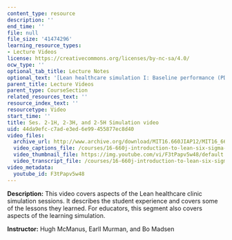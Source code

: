```yaml
---
content_type: resource
description: ''
end_time: ''
file: null
file_size: '41474296'
learning_resource_types:
- Lecture Videos
license: https://creativecommons.org/licenses/by-nc-sa/4.0/
ocw_type: ''
optional_tab_title: Lecture Notes
optional_text: '[Lean healthcare simulation I: Baseline performance (PDF)](/courses/16-660j-introduction-to-lean-six-sigma-methods-january-iap-2012/resources/mit16_660jiap12_2-1h)'
parent_title: Lecture Videos
parent_type: CourseSection
related_resources_text: ''
resource_index_text: ''
resourcetype: Video
start_time: ''
title: Ses. 2-1H, 2-3H, and 2-5H Simulation video
uid: 44da9efc-c7ad-e3ed-6e99-455877ec8d40
video_files:
  archive_url: http://www.archive.org/download/MIT16.660JIAP12/MIT16_660JIAP12_ses2-1_300k.mp4
  video_captions_file: /courses/16-660j-introduction-to-lean-six-sigma-methods-january-iap-2012/d2f3c0972c115268a50b94ec13875ec0_F3tPapv5w48.vtt
  video_thumbnail_file: https://img.youtube.com/vi/F3tPapv5w48/default.jpg
  video_transcript_file: /courses/16-660j-introduction-to-lean-six-sigma-methods-january-iap-2012/d4880ca871fdab2c257aa447925edfbe_F3tPapv5w48.pdf
video_metadata:
  youtube_id: F3tPapv5w48
---
```


**Description:** This video covers aspects of the Lean healthcare clinic simulation sessions. It describes the student experience and covers some of the lessons they learned. For educators, this segment also covers aspects of the learning simulation.

**Instructor:** Hugh McManus, Earll Murman, and Bo Madsen

